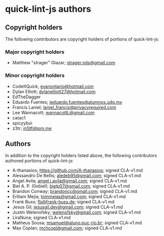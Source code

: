 # quick-lint-js authors

## Copyright holders

The following contributors are copyright holders of portions of quick-lint-js:

### Major copyright holders

* Matthew "strager" Glazar; strager.nds@gmail.com

### Minor copyright holders

* CodeItQuick; evanontario@hotmail.com
* Dylan Elliott; dylanelliott27@hotmail.com
* EdTheDagger
* Eduardo Fuentes; jeduardo.fuentes@alumnos.udg.mx
* Francis Laniel; laniel_francis@privacyrequired.com
* Lee Wannacott; wannacottL@gmail.com
* catac1
* spicyyboi
* z3tr; m5tfi@pm.me

## Authors

In addition to the copyright holders listed above, the following contributors
authored portions of quick-lint-js:

* A-thanasios; https://github.com/A-thanasios; signed CLA-v1.md
* Alessandro De Bellis; aledeb95@gmail.com; signed CLA-v1.md
* Angel Avila; angel.j.avila@gmail.com; signed CLA-v1.md
* Biel A. P. (0xbiel); bielp07@gmail.com; signed CLA-v1.md
* Brandon Conway; brandoncc@gmail.com; signed CLA-v1.md
* Erlliam Mejia; tommejas@gmail.com; signed CLA-v1.md
* Frank Buss; fb@frank-buss.de; signed CLA-v1.md
* Jesus Gil; jesusgil.dev@gmail.com; signed CLA-v1.md
* Justin Welenofsky; welenofsky@gmail.com; signed CLA-v1.md
* LiraNuna; signed CLA-v1.md
* Matheus Sousa; msamuel@aluno.puc-rio.br; signed CLA-v1.md
* Max Coplan; mchcopl@gmail.com; signed CLA-v1.md
